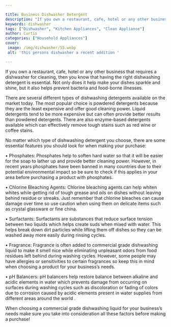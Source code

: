 ```yaml
---

title: Business Dishwasher Detergent
description: "If you own a restaurant, cafe, hotel or any other business that requires a dishwasher for cleaning, then you know that having the ...scroll on and keep learning"
keywords: dishwasher
tags: ["Dishwasher", "Kitchen Appliances", "Clean Appliance"]
author: Curtis
categories: ["Household Appliances"]
cover: 
 image: /img/dishwasher/55.webp
 alt: 'this persons dishwasher a recent addition '

---
```


If you own a restaurant, cafe, hotel or any other business that requires a dishwasher for cleaning, then you know that having the right dishwashing detergent is essential. Not only does it help make your dishes sparkle and shine, but it also helps prevent bacteria and food-borne illnesses.

There are several different types of dishwashing detergents available on the market today. The most popular choice is powdered detergents because they are the least expensive and offer good cleaning power. Liquid detergents tend to be more expensive but can often provide better results than powdered detergents. There are also enzyme-based detergents available which can effectively remove tough stains such as red wine or coffee stains.

No matter which type of dishwashing detergent you choose, there are some essential features you should look for when making your purchase: 

• Phosphates: Phosphates help to soften hard water so that it will be easier for the soap to lather up and provide better cleaning power. However, in recent years phosphates have been banned in many countries due to their potential environmental impact so be sure to check if this applies in your area before purchasing a product with phosphates. 

• Chlorine Bleaching Agents: Chlorine bleaching agents can help whiten whites while getting rid of tough grease and oils on dishes without leaving behind residue or streaks. Just remember that chlorine bleaches can cause damage over time so use caution when using them on delicate items such as crystal glassware or fine china. 

• Surfactants: Surfactants are substances that reduce surface tension between two liquids which helps create suds when mixed with water. This helps break down dirt particles while lifting them off dishes so they can be washed away more easily during rinsing cycles. 

 • Fragrance: Fragrance is often added to commercial grade dishwashing liquid to make it smell nice while eliminating unpleasant odors from food residues left behind during washing cycles. However, some people may have allergies or sensitivities to certain fragrances so keep this in mind when choosing a product for your business’s needs. 

 • pH Balancers: pH balancers help restore balance between alkaline and acidic elements in water which prevents damage from occurring on surfaces during washing cycles such as discoloration or fading of colors due to corrosion caused by acidic elements present in water supplies from different areas around the world .

When choosing a commercial grade dishwashing liquid for your business’s needs make sure you take into consideration all these factors before making a purchase!
